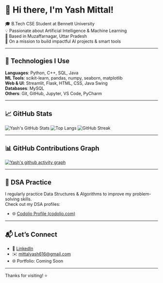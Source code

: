 
# 👋 Hi there, I'm Yash Mittal!

🎓 B.Tech CSE Student at Bennett University  
💡 Passionate about Artificial Intelligence & Machine Learning  
📍 Based in Muzaffarnagar, Uttar Pradesh  
🚀 On a mission to build impactful AI projects & smart tools

---

## 🔧 Technologies I Use

**Languages**: Python, C++, SQL, Java  
**ML Tools**: scikit-learn, pandas, numpy, seaborn, matplotlib  
**Web & UI**: Streamlit, Flask, HTML, CSS, Java Swing  
**Databases**: MySQL  
**Others**: Git, GitHub, Jupyter, VS Code, PyCharm

---

## 📈 GitHub Stats

![Yash's GitHub Stats](https://github-readme-stats.vercel.app/api?username=mittalyash616&show_icons=true&theme=radical)
![Top Langs](https://github-readme-stats.vercel.app/api/top-langs/?username=mittalyash616&theme=radical)
![GitHub Streak](https://streak-stats.vercel.app/api?user=mittalyash616&theme=radical&hide_border=true)



---

## 📊 GitHub Contributions Graph

[![Yash's github activity graph](https://github-readme-activity-graph.vercel.app/graph?username=mittalyash616&theme=react-dark)](https://github.com/ashutosh00710/github-readme-activity-graph)

---

## 🧠 DSA Practice

I regularly practice Data Structures & Algorithms to improve my problem-solving skills.  
Check out my DSA profiles:

- 🌐 [Codolio Profile (codolio.com)](https://codolio.com/profile/yash_mittal)

---

## 📬 Let’s Connect

- 💼 [LinkedIn](https://www.linkedin.com/in/yash-mittal-profile)
- ✉️ mittalyash616@gmail.com
- 🌐 Portfolio: Coming Soon

---

Thanks for visiting! ⭐

